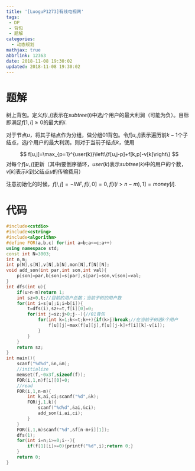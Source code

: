 ```yaml
---
title: '[LuoguP1273]有线电视网'
tags:
 - DP
 - 背包
 - 题解
categories:
  - 动态规划
mathjax: true
abbrlink: 12363
date: 2018-11-08 19:30:02
updated: 2018-11-08 19:30:02
---
```


# 题解

树上背包。定义$f[i,j]$表示在$subtree(i)$中选$j$个用户的最大利润（可能为负）。目标即满足$f[1,i]\geq 0$的最大的$i$.

对于节点$u$，将其子结点作为分组，做分组01背包。令$f[u,j]$表示遍历前$k-1$个子结点，选$j$个用户的最大利润。则对于当前子结点$k$，使用

$$
f[u,j]=\max_{p=1}^{user(k)}\left\{f[u,j-p]+f[k,p]-v[k]\right\}
$$
对每个$f[u,j]$更新（其中$j$要倒序循环，$user(k)$表示$subtree(k)$中的用户的个数，$v[k]$表示$k$到父结点$u$的传输费用）

注意初始化的时候，$f[i,j]=-INF,f[i,0]=0,f[i(i>n-m),1]=money[i]$.

# 代码

```cpp
#include<cstdio>
#include<cstring>
#include<algorithm>
#define FOR(a,b,c) for(int a=b;a<=c;a++)
using namespace std;
const int N=3003;
int n,m;
int p[N],s[N],v[N],b[N],mon[N],f[N][N];
void add_son(int par,int son,int val){
	p[son]=par,b[son]=s[par],s[par]=son,v[son]=val;
}
int dfs(int u){
	if(u>n-m)return 1;
	int sz=0,t;//目前的用户总数；当前子树的用户数
	for(int i=s[u];i;i=b[i]){
		t=dfs(i),sz+=t,f[i][0]=0;
		for(int j=sz;j>0;j--){//01背包
			for(int k=1;k<=t;k++){if(k>j)break;//在当前子树选k个用户
				f[u][j]=max(f[u][j],f[u][j-k]+f[i][k]-v[i]);
			}
		}
	}
	return sz;
}
int main(){
	scanf("%d%d",&n,&m);
	//initialize
	memset(f,~0x3f,sizeof(f));
	FOR(i,1,n)f[i][0]=0;
	//read
	FOR(i,1,n-m){
		int k,ai,ci;scanf("%d",&k);
		FOR(j,1,k){
			scanf("%d%d",&ai,&ci);
			add_son(i,ai,ci);
		}
	}
	FOR(i,1,m)scanf("%d",&f[n-m+i][1]);
	dfs(1);
	for(int i=n;i>=0;i--){
		if(f[1][i]>=0){printf("%d",i);return 0;}
	}
	return 0;
}
```

